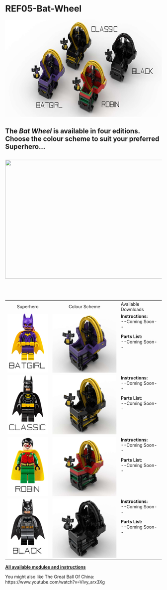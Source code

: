 <a name="README"></a>
# REF05-Bat-Wheel
<img width="800" height="313" src="https://github.com/rykfield/REF05-Bat-Wheel/raw/master/CombinationMasthead.png">
<h2>
The <i>Bat Wheel</i> is available in four editions.  Choose the colour scheme to suit your preferred Superhero... 
</h2>
<h2>
<img width=639 height=382 src="https://github.com/rykfield/REF05-Bat-Wheel/raw/master/GIF-AllModels.gif">
</h2>
<BR><BR>
<center>

<table border=0>

<tr border=0>
<td align='center'>
Superhero
</td>
<td align='center'>
Colour Scheme
</td>
<td align='left'>
Available Downloads
</td>
</tr>

<tr border=0>
<td align='left'>
<img width=150 height=190 src="https://github.com/rykfield/REF05-Bat-Wheel/raw/master/ref05_batgirl_fig.png">
</td>
<td align='left'>
<img width=254 height=190 src="https://github.com/rykfield/REF05-Bat-Wheel/raw/master/ref05_batgirl_module.png">
</td>
<td align='left' valign='top'>
<B>Instructions:</b>
<BR>--Coming Soon--
<P><B>Parts List:</b>
<BR>--Coming Soon--
</td>
</tr>

<tr border=0>
<td align='left'>
<img width=150 height=190 src="https://github.com/rykfield/REF05-Bat-Wheel/raw/master/ref05_classic_fig.png">
</td>
<td align='left'>
<img width=254 height=190 src="https://github.com/rykfield/REF05-Bat-Wheel/raw/master/ref05_classic_module.png">
</td>
<td align='left' valign='top'>
<B>Instructions:</b>
<BR>--Coming Soon--
<P><B>Parts List:</b>
<BR>--Coming Soon--
</tr>

<tr border=0>
<td align='left'>
<img width=150 height=190 src="https://github.com/rykfield/REF05-Bat-Wheel/raw/master/ref05_robin_fig.png">
</td>
<td align='left'>
<img width=254 height=190 src="https://github.com/rykfield/REF05-Bat-Wheel/raw/master/ref05_robin_module.png">
</td>
<td align='left' valign='top'>
<B>Instructions:</b>
<BR>--Coming Soon--
<P><B>Parts List:</b>
<BR>--Coming Soon--
</tr>

<tr border=0>
<td align='left'>
<img width=150 height=190 src="https://github.com/rykfield/REF05-Bat-Wheel/raw/master/ref05_black_fig.png">
</td>
<td align='left'>
<img width=254 height=190 src="https://github.com/rykfield/REF05-Bat-Wheel/raw/master/ref05_black_module.png">
</td>
<td align='left' valign='top'>
<B>Instructions:</b>
<BR>--Coming Soon--
<P><B>Parts List:</b>
<BR>--Coming Soon--
</tr>
</table>

</center>

<P><a href="https://github.com/rykfield/REF00-Module-Overview"><B>All available modules and instructions</b></a>


<P>You might also like The Great Ball Of China: https://www.youtube.com/watch?v=Vlvy_arx3Xg
</centre>